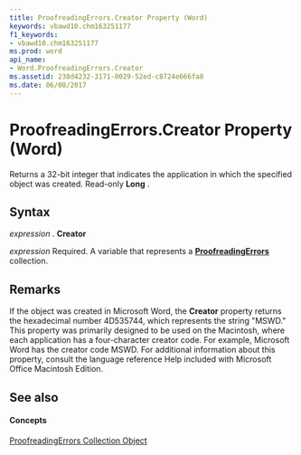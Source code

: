 ```yaml
---
title: ProofreadingErrors.Creator Property (Word)
keywords: vbawd10.chm163251177
f1_keywords:
- vbawd10.chm163251177
ms.prod: word
api_name:
- Word.ProofreadingErrors.Creator
ms.assetid: 230d4232-3171-0029-52ed-c8724e666fa8
ms.date: 06/08/2017
---
```



# ProofreadingErrors.Creator Property (Word)

Returns a 32-bit integer that indicates the application in which the specified object was created. Read-only **Long** .


## Syntax

 _expression_ . **Creator**

 _expression_ Required. A variable that represents a **[ProofreadingErrors](proofreadingerrors-object-word.md)** collection.


## Remarks

If the object was created in Microsoft Word, the **Creator** property returns the hexadecimal number 4D535744, which represents the string "MSWD." This property was primarily designed to be used on the Macintosh, where each application has a four-character creator code. For example, Microsoft Word has the creator code MSWD. For additional information about this property, consult the language reference Help included with Microsoft Office Macintosh Edition.


## See also


#### Concepts


[ProofreadingErrors Collection Object](proofreadingerrors-object-word.md)

